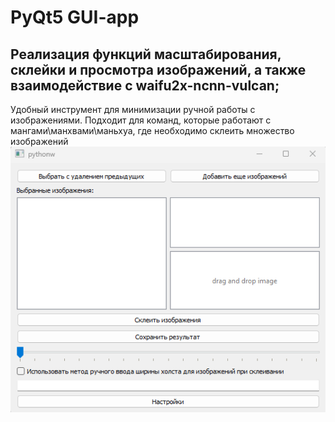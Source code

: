 # PyQt5 GUI-app
## Реализация функций масштабирования, склейки и просмотра изображений, а также взаимодействие с waifu2x-ncnn-vulcan;
Удобный инструмент для минимизации ручной работы с изображениями. Подходит для команд, которые работают с мангами\манхвами\маньхуа, где необходимо склеить множество изображений
![Вид программы](https://github.com/yuuvuu/PyQt5-desktop-application-for-working-with-images-gluing-scaling-and-waifu2x-caffe/blob/main/PyQt5.png)
